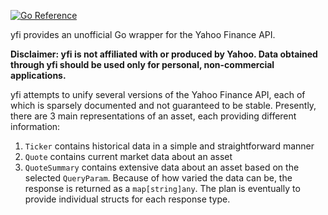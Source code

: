 [![Go Reference](https://pkg.go.dev/badge/github.com/cdillond/yfi.svg)](https://pkg.go.dev/github.com/cdillond/yfi)

yfi provides an unofficial Go wrapper for the Yahoo Finance API.

**Disclaimer: yfi is not affiliated with or produced by Yahoo. Data obtained through yfi should be used only for personal, non-commercial applications.**

yfi attempts to unify several versions of the Yahoo Finance API, each of which is sparsely documented and not guaranteed to be stable. Presently, there are 3 main representations of an asset, each providing different information:
1. `Ticker` contains historical data in a simple and straightforward manner
2. `Quote` contains current market data about an asset
3. `QuoteSummary` contains extensive data about an asset based on the selected `QueryParam`. Because of how varied the data can be, the response is returned as a `map[string]any`. The plan is eventually to provide individual structs for each response type.
